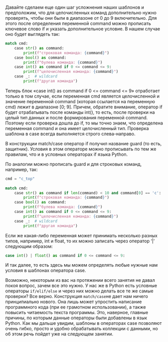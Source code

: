 

Давайте сделаем еще один шаг усложнения наших шаблонов и предположим, что для целочисленных команд дополнительно нужно проверять, чтобы они были в диапазоне от 0 до 9 включительно. Для этого после определения переменной command можно прописать ключевое слово if и указать дополнительное условие. В нашем случае оно будет выглядеть так:
```py
match cmd:
    case str() as command:
        print(f"строковая команда: {command}")
    case bool() as command:
        print(f"булева команда: {command}")
    case int() as command if 0 <= command <= 9:
        print(f"целочисленная команда: {command}")
    case _:  # wildcard
        print(f"другая команда")
```

Теперь блок «case int() as command if 0 <= command <= 9» отработает только в том случае, если переменная cmd является целочисленной и значение переменной command (которая ссылается на переменную cmd) лежит в диапазоне [0; 9]. Причем, обратите внимание, оператор if будет отрабатывать после команды int(), то есть, после проверки на целый тип данных и после формирования переменной command. Поэтому если проверка дошла до if, то мы точно знаем, что определена переменная command и она имеет целочисленный тип. Проверка шаблона в case всегда выполняется строго слева-направо.

В конструкции match/case оператор if получил название guard (то есть, защитник). Условия в этом операторе можно прописывать по тем же правилам, что и в условных операторах if языка Python.

По аналогии можно прописать guard и для строковых команд, например, так:
```py
cmd = "c_top"
 
match cmd:
    case str() as command if len(command) < 10 and command[0] == 'c':
        print(f"строковая команда: {command}")
    case bool() as command:
        print(f"булева команда: {command}")
    case int() as command if 0 <= command <= 9:
        print(f"целочисленная команда: {command}")
    case _:  # wildcard
        print(f"другая команда")
```
Если же какая-либо переменная может принимать несколько разных типов, например, int и float, то их можно записать через оператор ‘|’ следующим образом:

```py
case int() | float() as command if 0 <= command <= 9:
```

И так далее, то есть здесь мы можем определять любые нужные нам условия в шаблонах оператора case.

Возможно, некоторым из вас на протяжении всего занятия не давал покоя вопрос, зачем все это нужно. У нас же в Python есть условные операторы `if/elif/else` и через них можно делать все те же самые проверки? Все верно. Конструкция `match/case`не дает нам ничего принципиально нового. Она лишь может упростить написание программного кода (при ее грамотном использовании), а также повысить читаемость текста программы. Это, наверное, главные причины, по которым данные операторы были добавлены в язык Python. Как мы дальше увидим, шаблоны в операторах case позволяют очень гибко, просто и удобно обрабатывать коллекции с данными, но об этом речь пойдет уже на следующем занятии.
